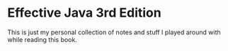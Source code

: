 # Effective Java 3rd Edition

This is just my personal collection of notes and stuff I played around with while reading this book.